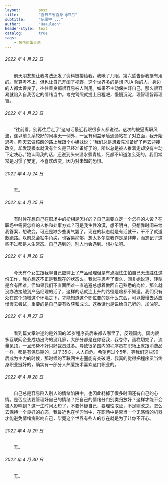 ```yaml
---
layout:        post
title:         "吾日三省吾身 @四月"
subtitle:      "记录中 ..."
author:        "Haauleon"
header-style:  text
catalog:       true
tags:
    - 葱花煎蛋走葱
---
```


###### 2022 年 4 月 22 日
&emsp;&emsp;前天朋友想让我考法还发了资料链接给我，我瞅了几眼，第六感告诉我挺有用的。就算考不上，但也让自己开阔了视野，这个世界多的是想 PUA 你的人，身边的人都太善良了，往往善良都很容易被人利用。如果不主动保护好自己，那么很容易就陷入自我否定的情绪当中。考完驾照就提上日程吧，慢慢沉淀，理智理智再理智。

###### 2022 年 4 月 23 日
&emsp;&emsp;“往前看，别再往后走了”这句话最近我跟很多人都说过。这次的被逼离职风波，连以前关系较好的同事无一例外，一旦有利益矛盾通通站在了对立面，我开始思考。昨天去做核酸的路上我跟个小姐妹说：“我们总是想着先准备好了再去迎接改变，却发现根本就没有什么是已经准备好了的，所以总是被人推着走却没有主动下定决心。”她认同我的话，还说到头来温水煮青蛙，死都不知道怎么死的。我们常常是习惯了安定，不喜欢改变，因为对未知的恐惧。

###### 2022 年 4 月 24 日
&emsp;&emsp;无。

###### 2022 年 4 月 25 日
&emsp;&emsp;有时候在想自己在职场中的扮相是怎样的？自己需要立定一个怎样的人设？在职场中需要怎样的人格和处事方式？可是我生性冷漠，想不明白。只想靠时间来给我答案，想改变，可还是缺少些勇气罢了。现在的状态就是有活就干，干不了就道歉跑路。以前总会钻牛角尖，也容易抑郁，想太多尔虞我诈是是非非，而忘记了这些不过都是人生常态。自己遇到的，别人也会遇到。想办法吧。

###### 2022 年 4 月 26 日
&emsp;&emsp;今天有个女生跟我聊自己应聘上了产品经理但是有点胆怯生怕自己无法胜任这份工作，我心想这不正是我现在的状态么。我似乎思考了很久，回复她说道，转型是会有困难，但如果我们不直面困难一直逃避总想着做回自己熟悉的岗位，那么就没办法接触到产品经理的活了，这样的话就连上升的路径是啥都不知道。我们只有处在这个领域这个环境之下，才能知道这个职位要的是什么东西，可以慢慢去适应慢慢去尝试，重要的是自己要有收获和成长。这番话也是说给自己听的，加油呀。

###### 2022 年 4 月 27 日
&emsp;&emsp;看到篇文章讲述的是外国的35岁程序员后来都去哪里了，反观国内。国内很多互联网企业成功出海的没几家，大部分都是在你卷我，我卷你，蛋糕切完了，流量见顶，一旦形势不好只好裁员过冬。导致很多国内的程序员在职场上就跟消费品一样，都是有保质期的，过了35岁，人人自危。希望再过个5年，等我们这些90后成为主力的时候，那时候的互联网生态圈能有突破吧，我真的觉得把程序员当终身职业挺好的，确实有一部分人热爱技术喜欢这门职业的。

###### 2022 年 4 月 28 日
&emsp;&emsp;自己总是容易陷入别人的情绪陷阱中，也因此耗掉了很多时间还有自己的心情。是否应该要管理好自己的情绪？把自己的情绪分门别类归放好？这样才能不会被人影响到？这一生时间太短了，不要怀疑自己，要理性取证，不足则改之。怎么去保持一个良好的心态，我最近也在学习当中，在职场中是否当一个无感情的机器才能避免情绪病影响自己，毕竟这个世界有些人的存在就是为了让你不开心。

###### 2022 年 4 月 29 日
&emsp;&emsp;无。

###### 2022 年 4 月 30 日
&emsp;&emsp;无。